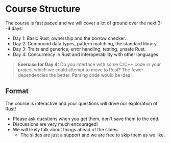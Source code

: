 # Course Structure

The course is fast paced and we will cover a lot of ground over the next 3--4
days:

* Day 1: Basic Rust, ownership and the borrow checker.
* Day 2: Compound data types,  pattern matching, the standard library.
* Day 3: Traits and generics, error handling, testing, unsafe Rust.
* Day 4: Concurrency in Rust and interoperability with other languages

> **Exercise for Day 4:** Do you interface with some C/C++ code in your project
> which we could attempt to move to Rust? The fewer dependencies the better.
> Parsing code would be ideal.

## Format

The course is interactive and your questions will drive our exploration of Rust!

* Please ask questions when you get them, don't save them to the end.
* Discussions are very much encouraged!
* We will likely talk about things ahead of the slides.
  * The slides are just a support and we are free to skip them as we like.
